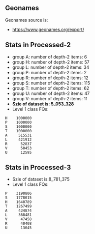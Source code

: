 ## Geonames

Geonames source is:‌
- https://www.geonames.org/export/

## Stats in Processed-2

- group A: number of depth-2 items: 6
- group H: number of depth-2 items: 57
- group L: number of depth-2 items: 34
- group P: number of depth-2 items: 2
- group R: number of depth-2 items: 12
- group S: number of depth-2 items: 115
- group T: number of depth-2 items: 62
- group U: number of depth-2 items: 47
- group V: number of depth-2 items: 11
- **Szie of dataset is: 5_053_328**
- Level 1 class FQs:

```
H    1000000
P    1000000
S    1000000
T    1000000
A     515531
L     421912
R      52837
V      50453
U      12595
```

## Stats in Processed-3
- Szie of dataset is:8_781_375
- Level 1 class FQs:
```
P    3190806
S    1778015
H    1640789
T    1267499
A     434874
L     368481
V      47458
R      40408
U      13045
```